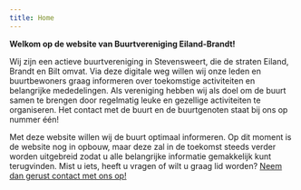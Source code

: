 ```yaml
---
title: Home
---
```


**Welkom op de website van Buurtvereniging Eiland-Brandt!**

Wij zijn een actieve buurtvereniging in Stevensweert, die de straten Eiland, Brandt en Bilt omvat. Via deze digitale weg willen wij onze leden en buurtbewoners graag informeren over toekomstige activiteiten en belangrijke mededelingen. Als vereniging hebben wij als doel om de buurt samen te brengen door regelmatig leuke en gezellige activiteiten te organiseren. Het contact met de buurt en de buurtgenoten staat bij ons op nummer één!

Met deze website willen wij de buurt optimaal informeren. Op dit moment is de website nog in opbouw, maar deze zal in de toekomst steeds verder worden uitgebreid zodat u alle belangrijke informatie gemakkelijk kunt terugvinden. Mist u iets, heeft u vragen of wilt u graag lid worden? [Neem dan gerust contact met ons op!](/contact)
